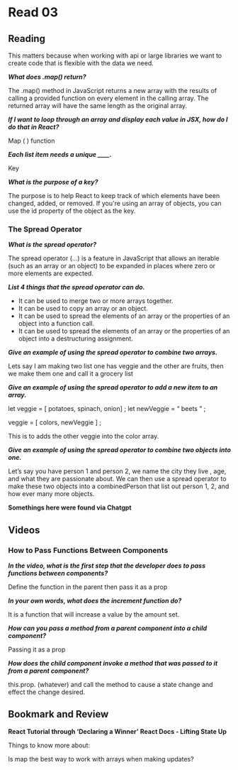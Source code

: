# Read 03

## Reading

This matters because when working with api or large libraries we want to create code that is flexible with the data we need.

***What does .map() return?***

The .map() method in JavaScript returns a new array with the results of calling a provided function on every element in the calling array. The returned array will have the same length as the original array.

***If I want to loop through an array and display each value in JSX, how do I do that in React?***

Map ( ) function

***Each list item needs a unique ____.***

Key

***What is the purpose of a key?***

The purpose is to help React to keep track of which elements have been changed, added, or removed. If you're using an array of objects, you can use the id property of the object as the key.

### The Spread Operator

***What is the spread operator?***

The spread operator (...) is a feature in JavaScript that allows an iterable (such as an array or an object) to be expanded in places where zero or more elements are expected.

***List 4 things that the spread operator can do.***

- It can be used to merge two or more arrays together.
- It can be used to copy an array or an object.
- It can be used to spread the elements of an array or the properties of an object into a function call.
- It can be used to spread the elements of an array or the properties of an object into a destructuring assignment.

***Give an example of using the spread operator to combine two arrays.***

Lets say I am making two list one has veggie and the other are fruits, then we make them one and call it a grocery list

***Give an example of using the spread operator to add a new item to an array.***

 let veggie = [ potatoes, spinach, onion] ;
 let newVeggie = “ beets ” ;

veggie = [ colors, newVeggie ] ;

This is to adds the other veggie into the color array. 

***Give an example of using the spread operator to combine two objects into one.***

Let’s say you have person 1 and person 2, we name the city they live , age, and what they are passionate about. We can then use a spread operator to make these two objects into a combinedPerson that list out person 1, 2, and how ever many more objects.

**Somethings here were found via Chatgpt**

## Videos

### How to Pass Functions Between Components

***In the video, what is the first step that the developer does to pass functions between components?*** 

Define the function in the parent then pass it as a prop

***In your own words, what does the increment function do?***

It is a function that will increase a value by the amount set. 

***How can you pass a method from a parent component into a child component?***

Passing it as  a prop

***How does the child component invoke a method that was passed to it from a parent component?***

this.prop. (whatever) and call the method to cause a state change and effect the change desired. 

## Bookmark and Review

**React Tutorial through ‘Declaring a Winner’**
**React Docs - Lifting State Up**

Things to know more about:

Is map the best way to work with arrays when making updates?